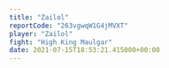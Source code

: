 ```yaml
---
title: "Zailol"
reportCode: "263vgwqW1G4jMVXT"
player: "Zailol"
fight: "High King Maulgar"
date: 2021-07-15T18:53:21.415000+00:00
---
```


